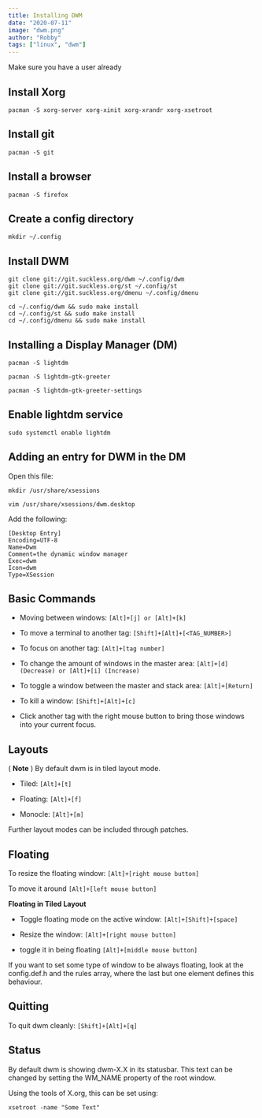 ```yaml
---
title: Installing DWM
date: "2020-07-11"
image: "dwm.png"
author: "Robby"
tags: ["linux", "dwm"]
---
```


Make sure you have a user already

## Install Xorg

```
pacman -S xorg-server xorg-xinit xorg-xrandr xorg-xsetroot
```

## Install git

```
pacman -S git
```

## Install a browser

```
pacman -S firefox
```

## Create a config directory

```
mkdir ~/.config
```

## Install DWM

```
git clone git://git.suckless.org/dwm ~/.config/dwm
git clone git://git.suckless.org/st ~/.config/st
git clone git://git.suckless.org/dmenu ~/.config/dmenu
```

```
cd ~/.config/dwm && sudo make install
cd ~/.config/st && sudo make install
cd ~/.config/dmenu && sudo make install
```

## Installing a Display Manager (DM)

```
pacman -S lightdm

pacman -S lightdm-gtk-greeter

pacman -S lightdm-gtk-greeter-settings
```

## Enable lightdm service

```
sudo systemctl enable lightdm
```

## Adding an entry for DWM in the DM

Open this file:

```
mkdir /usr/share/xsessions

vim /usr/share/xsessions/dwm.desktop
```

Add the following:

```
[Desktop Entry]
Encoding=UTF-8
Name=Dwm
Comment=the dynamic window manager
Exec=dwm
Icon=dwm
Type=XSession
```

## Basic Commands

- Moving between windows: `[Alt]+[j] or [Alt]+[k]`

- To move a terminal to another tag: `[Shift]+[Alt]+[<TAG_NUMBER>]`

- To focus on another tag: `[Alt]+[tag number]`

- To change the amount of windows in the master area: `[Alt]+[d] (Decrease) or [Alt]+[i] (Increase)`

- To toggle a window between the master and stack area: `[Alt]+[Return]`

- To kill a window: `[Shift]+[Alt]+[c]`

- Click another tag with the right mouse button to bring those windows into your current focus.

## Layouts

( **Note** ) By default dwm is in tiled layout mode.

- Tiled: `[Alt]+[t]`

- Floating: `[Alt]+[f]`

- Monocle: `[Alt]+[m]`

Further layout modes can be included through patches.

## Floating

To resize the floating window: `[Alt]+[right mouse button]`

To move it around `[Alt]+[left mouse button]`

**Floating in Tiled Layout**

- Toggle floating mode on the active window: `[Alt]+[Shift]+[space]`

- Resize the window: `[Alt]+[right mouse button]`

- toggle it in being floating `[Alt]+[middle mouse button]`

If you want to set some type of window to be always floating, look at the config.def.h and the rules array, where the last but one element defines this behaviour.

## Quitting

To quit dwm cleanly: `[Shift]+[Alt]+[q]`

## Status

By default dwm is showing dwm-X.X in its statusbar. This text can be changed by setting the WM_NAME property of the root window.

Using the tools of X.org, this can be set using:

```
xsetroot -name "Some Text"
```
